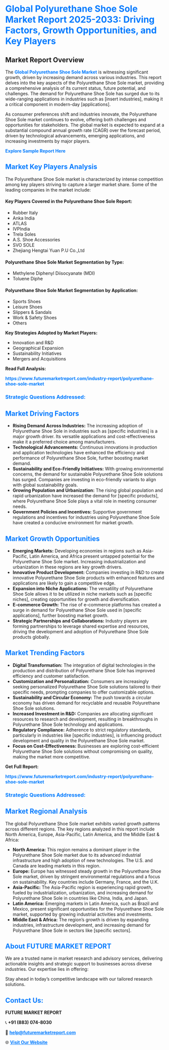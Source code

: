 <h1 style="color: #007BFF;">Global Polyurethane Shoe Sole Market Report 2025-2033: Driving Factors, Growth Opportunities, and Key Players</h1>

<section id="overview">
<h2>Market Report Overview</h2>
<p>The <a href="https://www.futuremarketreport.com/industry-report/polyurethane-shoe-sole-market" style="color: #007BFF; text-decoration: none;"><strong>Global Polyurethane Shoe Sole Market</strong></a> is witnessing significant growth, driven by increasing demand across various industries. This report delves into the key aspects of the Polyurethane Shoe Sole market, providing a comprehensive analysis of its current status, future potential, and challenges. The demand for Polyurethane Shoe Sole has surged due to its wide-ranging applications in industries such as [insert industries], making it a critical component in modern-day [applications].</p>
<p>As consumer preferences shift and industries innovate, the Polyurethane Shoe Sole market continues to evolve, offering both challenges and opportunities for stakeholders. The global market is expected to expand at a substantial compound annual growth rate (CAGR) over the forecast period, driven by technological advancements, emerging applications, and increasing investments by major players.</p>
</section>

<section id="overview">
<p><a href="https://www.futuremarketreport.com/request-sample/reportId=92274" style="color: #007BFF; text-decoration: none;"><strong>Explore Sample Report Here</strong></a></p>
</section>

<section id="key-players">
<h2 style="color: #007BFF;">Market Key Players Analysis</h2>
<p>The Polyurethane Shoe Sole market is characterized by intense competition among key players striving to capture a larger market share. Some of the leading companies in the market include:</p>
<h4>Key Players Covered in the Polyurethane Shoe Sole Report:</h4>
<ul><li>Rubber Italy</li><li>Anka India</li><li>ATLAS</li><li>IVPIndia</li><li>Trela Soles</li><li>A.S. Shoe Accessories</li><li>SVO SOLE</li><li>Zhejiang Hengtai Yuan P.U Co.,Ltd</li></ul>
<h4>Polyurethane Shoe Sole Market Segmentation by Type:</h4>
<ul><li>Methylene Diphenyl Diisocyanate (MDI)</li><li>Toluene Diphe</li></ul>

<h4>Polyurethane Shoe Sole Market Segmentation by Application:</h4>
<ul><li>Sports Shoes</li><li>Leisure Shoes</li><li>Slippers &amp; Sandals</li><li>Work &amp; Safety Shoes</li><li>Others</li></ul>
<p><strong>Key Strategies Adopted by Market Players:</strong></p>
<ul>
<li>Innovation and R&D</li>
<li>Geographical Expansion</li>
<li>Sustainability Initiatives</li>
<li>Mergers and Acquisitions</li>
</ul>
</section>

<section>
<p><strong>Read Full Analysis: </strong></p><a href="https://www.futuremarketreport.com/industry-report/polyurethane-shoe-sole-market" style="color: #007BFF; text-decoration: none;"><strong>https://www.futuremarketreport.com/industry-report/polyurethane-shoe-sole-market</strong></a>
<h3 style="color: #007BFF;">Strategic Questions Addressed:</h3>
</section>

<section id="driving-factors">
<h2 style="color: #007BFF;">Market Driving Factors</h2>
<ul>
<li><strong>Rising Demand Across Industries:</strong> The increasing adoption of Polyurethane Shoe Sole in industries such as [specific industries] is a major growth driver. Its versatile applications and cost-effectiveness make it a preferred choice among manufacturers.</li>
<li><strong>Technological Advancements:</strong> Continuous innovations in production and application technologies have enhanced the efficiency and performance of Polyurethane Shoe Sole, further boosting market demand.</li>
<li><strong>Sustainability and Eco-Friendly Initiatives:</strong> With growing environmental concerns, the demand for sustainable Polyurethane Shoe Sole solutions has surged. Companies are investing in eco-friendly variants to align with global sustainability goals.</li>
<li><strong>Growing Population and Urbanization:</strong> The rising global population and rapid urbanization have increased the demand for [specific products], where Polyurethane Shoe Sole plays a vital role in meeting consumer needs.</li>
<li><strong>Government Policies and Incentives:</strong> Supportive government regulations and incentives for industries using Polyurethane Shoe Sole have created a conducive environment for market growth.</li>
</ul>
</section>

<section id="growth-opportunities">
<h2 style="color: #007BFF;">Market Growth Opportunities</h2>
<ul>
<li><strong>Emerging Markets:</strong> Developing economies in regions such as Asia-Pacific, Latin America, and Africa present untapped potential for the Polyurethane Shoe Sole market. Increasing industrialization and urbanization in these regions are key growth drivers.</li>
<li><strong>Innovative Product Development:</strong> Companies investing in R&D to create innovative Polyurethane Shoe Sole products with enhanced features and applications are likely to gain a competitive edge.</li>
<li><strong>Expansion into Niche Applications:</strong> The versatility of Polyurethane Shoe Sole allows it to be utilized in niche markets such as [specific niches], creating opportunities for growth and diversification.</li>
<li><strong>E-commerce Growth:</strong> The rise of e-commerce platforms has created a surge in demand for Polyurethane Shoe Sole used in [specific applications], further boosting market growth.</li>
<li><strong>Strategic Partnerships and Collaborations:</strong> Industry players are forming partnerships to leverage shared expertise and resources, driving the development and adoption of Polyurethane Shoe Sole products globally.</li>
</ul>
</section>

<section id="trending-factors">
<h2 style="color: #007BFF;">Market Trending Factors</h2>
<ul>
<li><strong>Digital Transformation:</strong> The integration of digital technologies in the production and distribution of Polyurethane Shoe Sole has improved efficiency and customer satisfaction.</li>
<li><strong>Customization and Personalization:</strong> Consumers are increasingly seeking personalized Polyurethane Shoe Sole solutions tailored to their specific needs, prompting companies to offer customizable options.</li>
<li><strong>Sustainability and Circular Economy:</strong> The push towards a circular economy has driven demand for recyclable and reusable Polyurethane Shoe Sole solutions.</li>
<li><strong>Increased Investment in R&D:</strong> Companies are allocating significant resources to research and development, resulting in breakthroughs in Polyurethane Shoe Sole technology and applications.</li>
<li><strong>Regulatory Compliance:</strong> Adherence to strict regulatory standards, particularly in industries like [specific industries], is influencing product development and quality in the Polyurethane Shoe Sole market.</li>
<li><strong>Focus on Cost-Effectiveness:</strong> Businesses are exploring cost-efficient Polyurethane Shoe Sole solutions without compromising on quality, making the market more competitive.</li>
</ul>
</section>

<section>
<p><strong>Get Full Report: </strong></p><a href="https://www.futuremarketreport.com/industry-report/polyurethane-shoe-sole-market" style="color: #007BFF; text-decoration: none;"><strong>https://www.futuremarketreport.com/industry-report/polyurethane-shoe-sole-market</strong></a>
<h3 style="color: #007BFF;">Strategic Questions Addressed:</h3>
</section>


<section id="regional-analysis">
<h2 style="color: #007BFF;">Market Regional Analysis</h2>
<p>The global Polyurethane Shoe Sole market exhibits varied growth patterns across different regions. The key regions analyzed in this report include North America, Europe, Asia-Pacific, Latin America, and the Middle East & Africa:</p>
<ul>
<li><strong>North America:</strong> This region remains a dominant player in the Polyurethane Shoe Sole market due to its advanced industrial infrastructure and high adoption of new technologies. The U.S. and Canada are leading markets in this region.</li>
<li><strong>Europe:</strong> Europe has witnessed steady growth in the Polyurethane Shoe Sole market, driven by stringent environmental regulations and a focus on sustainability. Key countries include Germany, France, and the U.K.</li>
<li><strong>Asia-Pacific:</strong> The Asia-Pacific region is experiencing rapid growth, fueled by industrialization, urbanization, and increasing demand for Polyurethane Shoe Sole in countries like China, India, and Japan.</li>
<li><strong>Latin America:</strong> Emerging markets in Latin America, such as Brazil and Mexico, present significant opportunities for the Polyurethane Shoe Sole market, supported by growing industrial activities and investments.</li>
<li><strong>Middle East & Africa:</strong> The region’s growth is driven by expanding industries, infrastructure development, and increasing demand for Polyurethane Shoe Sole in sectors like [specific sectors].</li>
</ul>
</section>

<footer>
<h2 style="color: #007BFF;">About FUTURE MARKET REPORT</h2>
<p>We are a trusted name in market research and advisory services, delivering actionable insights and strategic support to businesses across diverse industries. Our expertise lies in offering:</p>

<p>Stay ahead in today’s competitive landscape with our tailored research solutions.</p>

<h2 style="color: #007BFF;">Contact Us:</h2>
<p><strong>FUTURE MARKET REPORT</strong></p>
<p>📞 <strong>+91 (883) 074-8030</strong></p>
<p>📧 <strong><a href="mailto:help@futuremarketreport.com" style="color: #007BFF;">help@futuremarketreport.com</a></strong></p>
<p>🌐 <strong><a href="https://www.futuremarketreport.com/" style="color: #007BFF;">Visit Our Website</a></strong></p>
</footer>